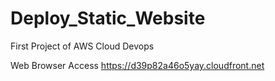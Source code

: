 # Deploy_Static_Website
First Project of AWS Cloud Devops 

Web Browser Access
https://d39p82a46o5yay.cloudfront.net
